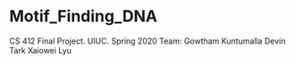 # Motif_Finding_DNA
CS 412 Final Project. UIUC. Spring 2020
Team:
Gowtham Kuntumalla
Devin Tark
Xaiowei Lyu
